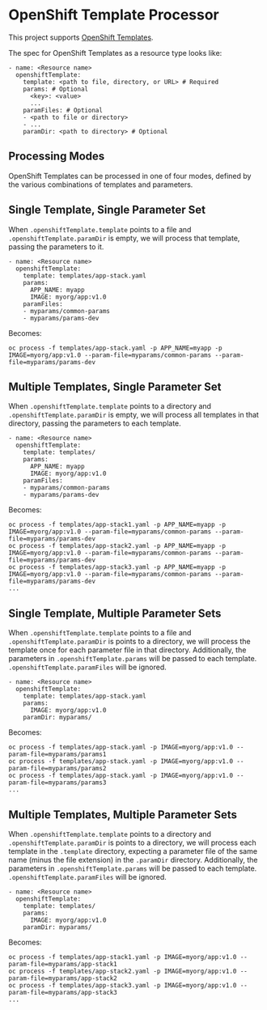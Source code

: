 # OpenShift Template Processor

This project supports [OpenShift Templates](https://docs.openshift.com/container-platform/4.2/openshift_images/using-templates.html).

The spec for OpenShift Templates as a resource type looks like:

```
- name: <Resource name>
  openshiftTemplate:
    template: <path to file, directory, or URL> # Required
    params: # Optional
      <key>: <value>
      ...
    paramFiles: # Optional
    - <path to file or directory>
    - ...
    paramDir: <path to directory> # Optional
```

## Processing Modes

OpenShift Templates can be processed in one of four modes, defined by the various combinations of templates and parameters.

## Single Template, Single Parameter Set

When `.openshiftTemplate.template` points to a file and `.openshiftTemplate.paramDir` is empty, we will process that template, passing the parameters to it.

```
- name: <Resource name>
  openshiftTemplate:
    template: templates/app-stack.yaml
    params:
      APP_NAME: myapp
      IMAGE: myorg/app:v1.0
    paramFiles:
    - myparams/common-params
    - myparams/params-dev
```

Becomes:

```
oc process -f templates/app-stack.yaml -p APP_NAME=myapp -p IMAGE=myorg/app:v1.0 --param-file=myparams/common-params --param-file=myparams/params-dev
```

## Multiple Templates, Single Parameter Set

When `.openshiftTemplate.template` points to a directory and `.openshiftTemplate.paramDir` is empty, we will process all templates in that directory, passing the parameters to each template.

```
- name: <Resource name>
  openshiftTemplate:
    template: templates/
    params:
      APP_NAME: myapp
      IMAGE: myorg/app:v1.0
    paramFiles:
    - myparams/common-params
    - myparams/params-dev
```

Becomes:

```
oc process -f templates/app-stack1.yaml -p APP_NAME=myapp -p IMAGE=myorg/app:v1.0 --param-file=myparams/common-params --param-file=myparams/params-dev
oc process -f templates/app-stack2.yaml -p APP_NAME=myapp -p IMAGE=myorg/app:v1.0 --param-file=myparams/common-params --param-file=myparams/params-dev
oc process -f templates/app-stack3.yaml -p APP_NAME=myapp -p IMAGE=myorg/app:v1.0 --param-file=myparams/common-params --param-file=myparams/params-dev
...
```

## Single Template, Multiple Parameter Sets

When `.openshiftTemplate.template` points to a file and `.openshiftTemplate.paramDir` is points to a directory, we will process the template once for each parameter file in that directory. Additionally, the parameters in `.openshiftTemplate.params` will be passed to each template. `.openshiftTemplate.paramFiles` will be ignored.

```
- name: <Resource name>
  openshiftTemplate:
    template: templates/app-stack.yaml
    params:
      IMAGE: myorg/app:v1.0
    paramDir: myparams/
```

Becomes:

```
oc process -f templates/app-stack.yaml -p IMAGE=myorg/app:v1.0 --param-file=myparams/params1
oc process -f templates/app-stack.yaml -p IMAGE=myorg/app:v1.0 --param-file=myparams/params2
oc process -f templates/app-stack.yaml -p IMAGE=myorg/app:v1.0 --param-file=myparams/params3
...
```

## Multiple Templates, Multiple Parameter Sets

When `.openshiftTemplate.template` points to a directory and `.openshiftTemplate.paramDir` is points to a directory, we will process each template in the `.template` directory, expecting a parameter file of the same name (minus the file extension) in the `.paramDir` directory. Additionally, the parameters in `.openshiftTemplate.params` will be passed to each template. `.openshiftTemplate.paramFiles` will be ignored.

```
- name: <Resource name>
  openshiftTemplate:
    template: templates/
    params:
      IMAGE: myorg/app:v1.0
    paramDir: myparams/
```

Becomes:

```
oc process -f templates/app-stack1.yaml -p IMAGE=myorg/app:v1.0 --param-file=myparams/app-stack1
oc process -f templates/app-stack2.yaml -p IMAGE=myorg/app:v1.0 --param-file=myparams/app-stack2
oc process -f templates/app-stack3.yaml -p IMAGE=myorg/app:v1.0 --param-file=myparams/app-stack3
...
```
